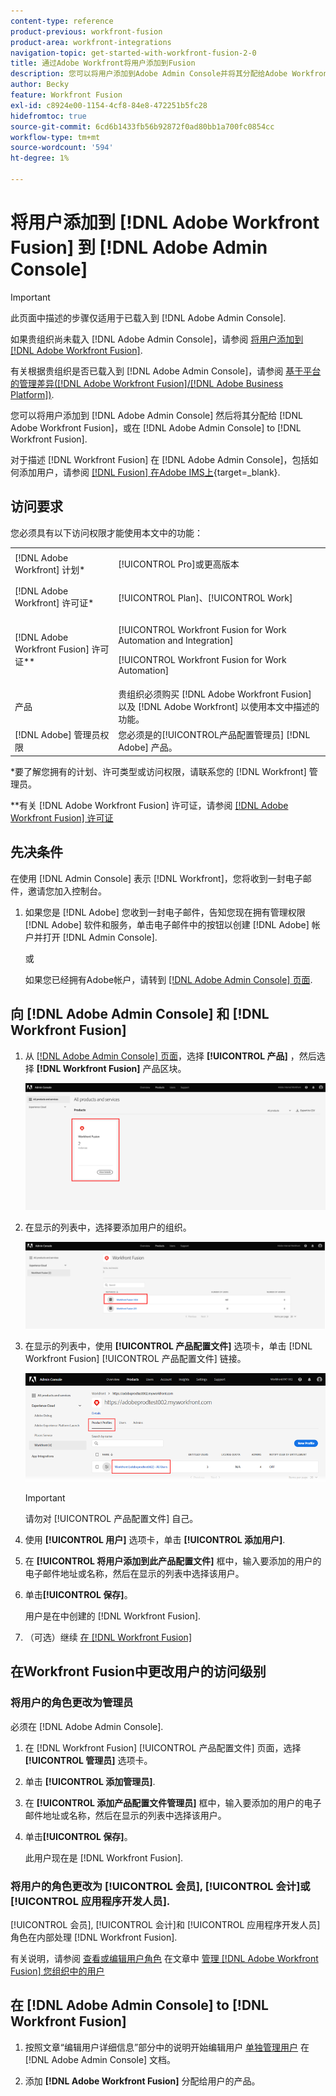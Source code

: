 ```yaml
---
content-type: reference
product-previous: workfront-fusion
product-area: workfront-integrations
navigation-topic: get-started-with-workfront-fusion-2-0
title: 通过Adobe Workfront将用户添加到Fusion
description: 您可以将用户添加到Adobe Admin Console并将其分配给Adobe Workfront Fusion，或将Adobe Admin Console中的现有用户分配给Workfront Fusion。
author: Becky
feature: Workfront Fusion
exl-id: c8924e00-1154-4cf8-84e8-472251b5fc28
hidefromtoc: true
source-git-commit: 6cd6b1433fb56b92872f0ad80bb1a700fc0854cc
workflow-type: tm+mt
source-wordcount: '594'
ht-degree: 1%

---
```


# 将用户添加到 [!DNL Adobe Workfront Fusion] 到 [!DNL Adobe Admin Console]

>[!IMPORTANT]
>
>此页面中描述的步骤仅适用于已载入到 [!DNL Adobe Admin Console].
>
>如果贵组织尚未载入 [!DNL Adobe Admin Console]，请参阅 [将用户添加到 [!DNL Adobe Workfront Fusion]](../organizations/add-user-to-an-organization.md).
>
>有关根据贵组织是否已载入到 [!DNL Adobe Admin Console]，请参阅 [基于平台的管理差异([!DNL Adobe Workfront Fusion]/[!DNL Adobe Business Platform])](../fusion-in-admin-console/fusion-adobe-admin-console.md).

您可以将用户添加到 [!DNL Adobe Admin Console] 然后将其分配给 [!DNL Adobe Workfront Fusion]，或在 [!DNL Adobe Admin Console] to [!DNL Workfront Fusion].

对于描述 [!DNL Workfront Fusion] 在 [!DNL Adobe Admin Console]，包括如何添加用户，请参阅 [[!DNL Fusion] 在Adobe IMS上](https://video.tv.adobe.com/v/3412464/){target=_blank}.

## 访问要求

您必须具有以下访问权限才能使用本文中的功能：

<table style="table-layout:auto"> 
 <col> 
 <col> 
 <tbody> 
  <tr> 
   <td role="rowheader">[!DNL Adobe Workfront] 计划*</td> 
   <td> <p>[!UICONTROL Pro]或更高版本</p> </td> 
  </tr> 
  <tr data-mc-conditions=""> 
   <td role="rowheader">[!DNL Adobe Workfront] 许可证*</td> 
   <td> <p>[!UICONTROL Plan]、[!UICONTROL Work]</p> </td> 
  </tr> 
  <tr> 
   <td role="rowheader">[!DNL Adobe Workfront Fusion] 许可证**</td> 
   <td> <p>[!UICONTROL Workfront Fusion for Work Automation and Integration] </p> <p>[!UICONTROL Workfront Fusion for Work Automation] </p>  </td> 
  </tr> 
  <tr> 
   <td role="rowheader">产品</td> 
   <td>贵组织必须购买 [!DNL Adobe Workfront Fusion] 以及 [!DNL Adobe Workfront] 以使用本文中描述的功能。</td> 
  </tr>
   <tr> 
   <td role="rowheader">[!DNL Adobe] 管理员权限</td> 
   <td>您必须是的[!UICONTROL产品配置管理员] [!DNL Adobe] 产品。</td> 
  </tr>
  </tbody> 
</table>

&#42;要了解您拥有的计划、许可类型或访问权限，请联系您的 [!DNL Workfront] 管理员。

&#42;&#42;有关 [!DNL Adobe Workfront Fusion] 许可证，请参阅 [[!DNL Adobe Workfront Fusion] 许可证](../../workfront-fusion/get-started/license-automation-vs-integration.md)



## 先决条件

在使用 [!DNL Admin Console] 表示 [!DNL Workfront]，您将收到一封电子邮件，邀请您加入控制台。

1. 如果您是 [!DNL Adobe] 您收到一封电子邮件，告知您现在拥有管理权限 [!DNL Adobe] 软件和服务，单击电子邮件中的按钮以创建 [!DNL Adobe] 帐户并打开 [!DNL Admin Console].

   或

   如果您已经拥有Adobe帐户，请转到 [[!DNL Adobe Admin Console] 页面](https://adminconsole.adobe.com/).


## 向 [!DNL Adobe Admin Console] 和 [!DNL Workfront Fusion]

1. 从 [[!DNL Adobe Admin Console] 页面](https://adminconsole.adobe.com/)，选择 **[!UICONTROL 产品]** ，然后选择 **[!DNL Workfront Fusion]** 产品区块。

   ![融合Admin Console](assets/fusion-product-admin-console.png)

1. 在显示的列表中，选择要添加用户的组织。

   ![Admin Console中的Fusion实例](assets/fusion-instances-admin-console.png)

1. 在显示的列表中，使用 **[!UICONTROL 产品配置文件]** 选项卡，单击 [!DNL Workfront Fusion] [!UICONTROL 产品配置文件] 链接。

   ![Workfront Fusion产品配置文件](../../administration-and-setup/add-users/create-and-manage-users/assets/prod-profile-1.png)

   >[!IMPORTANT]
   >
   > 请勿对 [!UICONTROL 产品配置文件] 自己。

1. 使用 **[!UICONTROL 用户]** 选项卡，单击 **[!UICONTROL 添加用户]**.

1. 在 **[!UICONTROL 将用户添加到此产品配置文件]** 框中，输入要添加的用户的电子邮件地址或名称，然后在显示的列表中选择该用户。

1. 单击&#x200B;**[!UICONTROL 保存]**。

   用户是在中创建的 [!DNL Workfront Fusion].

   <!--
    >[!IMPORTANT]
    >
    > Do not make any changes to the Product Profile itself.
    -->

1. （可选）继续 [在 [!DNL Workfront Fusion]](#change-a-users-access-level-in-workfront-fusion)

## 在Workfront Fusion中更改用户的访问级别

### 将用户的角色更改为管理员

必须在 [!DNL Adobe Admin Console].

1. 在 [!DNL Workfront Fusion] [!UICONTROL 产品配置文件] 页面，选择 **[!UICONTROL 管理员]** 选项卡。

1. 单击 **[!UICONTROL 添加管理员]**.

1. 在 **[!UICONTROL 添加产品配置文件管理员]** 框中，输入要添加的用户的电子邮件地址或名称，然后在显示的列表中选择该用户。

1. 单击&#x200B;**[!UICONTROL 保存]**。

   此用户现在是 [!DNL Workfront Fusion].

### 将用户的角色更改为 [!UICONTROL 会员], [!UICONTROL 会计]或 [!UICONTROL 应用程序开发人员].

[!UICONTROL 会员], [!UICONTROL 会计]和 [!UICONTROL 应用程序开发人员] 角色在内部处理 [!DNL Workfront Fusion].

有关说明，请参阅 [查看或编辑用户角色](../organizations/manage-fusion-users.md#view-or-edit-user-roles) 在文章中 [管理 [!DNL Adobe Workfront Fusion] 您组织中的用户](../organizations/manage-fusion-users.md)

## 在 [!DNL Adobe Admin Console] to [!DNL Workfront Fusion]

1. 按照文章“编辑用户详细信息”部分中的说明开始编辑用户 [单独管理用户](https://helpx.adobe.com/enterprise/using/manage-users-individually.html) 在 [!DNL Adobe Admin Console] 文档。

1. 添加 **[!DNL Adobe Workfront Fusion]** 分配给用户的产品。
